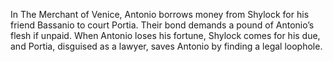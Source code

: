 In The Merchant of Venice, Antonio borrows money from Shylock for his friend Bassanio to court Portia. Their bond demands a pound of Antonio’s flesh if unpaid. When Antonio loses his fortune, Shylock comes for his due, and Portia, disguised as a lawyer, saves Antonio by finding a legal loophole. 